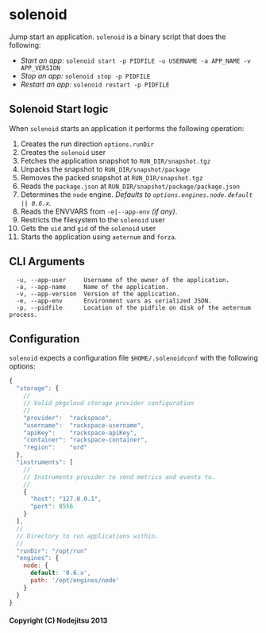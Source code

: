 # solenoid

Jump start an application. `solenoid` is a binary script that does the following:

* _Start an app:_ `solenoid start -p PIDFILE -u USERNAME -a APP_NAME -v APP_VERSION`
* _Stop an app:_ `solenoid stop -p PIDFILE`
* _Restart an app:_ `solenoid restart -p PIDFILE`

## Solenoid Start logic

When `solenoid` starts an application it performs the following operation:

1. Creates the run direction `options.runDir`
2. Creates the `solenoid` user
3. Fetches the application snapshot to `RUN_DIR/snapshot.tgz`
4. Unpacks the snapshot to `RUN_DIR/snapshot/package`
5. Removes the packed snapshot at `RUN_DIR/snapshot.tgz`
6. Reads the `package.json` at `RUN_DIR/snapshot/package/package.json`
7. Determines the `node` engine. _Defaults to `options.engines.node.default || 0.6.x`._
8. Reads the ENVVARS from `-e|--app-env` _(if any)_.
9. Restricts the filesystem to the `solenoid` user
10. Gets the `uid` and `gid` of the `solenoid` user
11. Starts the application using `aeternum` and `forza`.

## CLI Arguments

```
  -u, --app-user     Username of the owner of the application.
  -a, --app-name     Name of the application.
  -v, --app-version  Version of the application.
  -e, --app-env      Environment vars as serialized JSON. 
  -p, --pidfile      Location of the pidfile on disk of the aeternum process.
```

## Configuration

`solenoid` expects a configuration file `$HOME/.solenoidconf` with the following options:

``` js
{
  "storage": {
    //
    // Valid pkgcloud storage provider configuration
    //
    "provider":  "rackspace",
    "username":  "rackspace-username",
    "apiKey":    "rackspace-apiKey",
    "container": "rackspace-container",
    "region":    "ord"
  },
  "instruments": [
    //
    // Instruments provider to send metrics and events to.
    //
    {
      "host": "127.0.0.1",
      "port": 8556
    }
  ],
  //
  // Directory to run applications within.
  //
  "runDir": "/opt/run"
  "engines": {
    node: {
      default: '0.6.x',
      path: '/opt/engines/node'
    }
  }
}
```

#### Copyright (C) Nodejitsu 2013